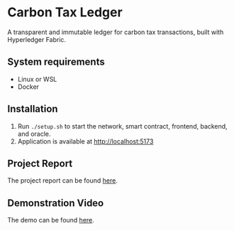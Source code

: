 # Carbon Tax Ledger
A transparent and immutable ledger for carbon tax transactions, built with Hyperledger Fabric.

## System requirements
- Linux or WSL
- Docker

## Installation
1. Run `./setup.sh` to start the network, smart contract, frontend, backend, and oracle.
2. Application is available at [http://localhost:5173](http://localhost:5173)

## Project Report
The project report can be found [here](https://docs.google.com/document/d/1vhg3dfoV7gdtfgZjkNNq874-r6OuXZxl8e0RltanHxY/edit?usp=sharing).

## Demonstration Video
The demo can be found [here](https://www.youtube.com/watch?v=VgOTLik7JSg&ab_channel=BrianKheng).
